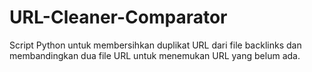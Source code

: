 # URL-Cleaner-Comparator
Script Python untuk membersihkan duplikat URL dari file backlinks dan membandingkan dua file URL untuk menemukan URL yang belum ada.
